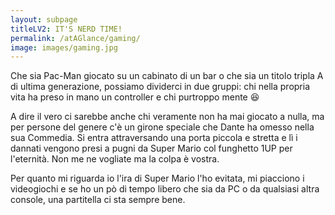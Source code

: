 ```yaml
---
layout: subpage
titleLV2: IT'S NERD TIME!
permalink: /atAGlance/gaming/
image: images/gaming.jpg
---
```


Che sia Pac-Man giocato su un cabinato di un bar o che sia un titolo tripla A di ultima generazione, possiamo dividerci in due gruppi: chi nella propria vita ha preso in mano un controller e chi purtroppo mente :laughing:

A dire il vero ci sarebbe anche chi veramente non ha mai giocato a nulla, ma per persone del genere c'è un girone speciale che Dante ha omesso nella sua Commedia.
Si entra attraversando una porta piccola e stretta e lì i dannati vengono presi a pugni da Super Mario col funghetto 1UP per l'eternità. Non me ne vogliate ma la colpa è vostra.

Per quanto mi riguarda io l'ira di Super Mario l'ho evitata, mi piacciono i videogiochi e se ho un pò di tempo libero che sia da PC o da qualsiasi altra console, una partitella ci sta sempre bene.
